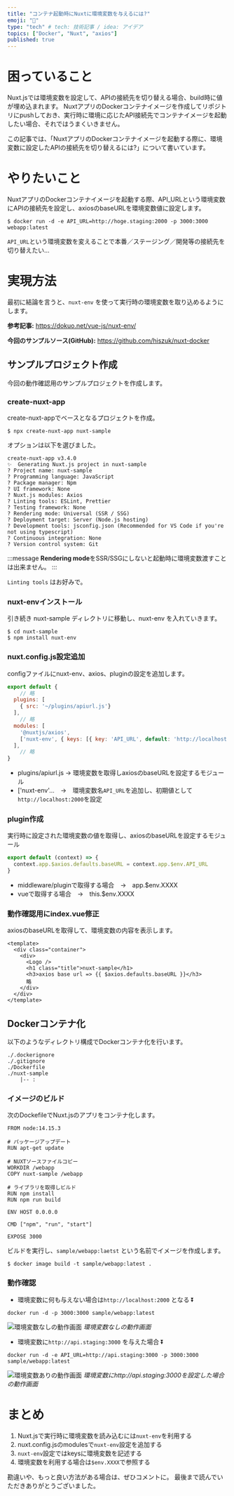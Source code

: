 ```yaml
---
title: "コンテナ起動時にNuxtに環境変数を与えるには?"
emoji: "🚢"
type: "tech" # tech: 技術記事 / idea: アイデア
topics: ["Docker", "Nuxt", "axios"]
published: true
---
```

# 困っていること

Nuxt.jsでは環境変数を設定して、APIの接続先を切り替える場合、build時に値が埋め込まれます。
NuxtアプリのDockerコンテナイメージを作成してリポジトリにpushしておき、実行時に環境に応じたAPI接続先でコンテナイメージを起動したい場合、それではうまくいきません。

この記事では、「NuxtアプリのDockerコンテナイメージを起動する際に、環境変数に設定したAPIの接続先を切り替えるには?」について書いています。

# やりたいこと

NuxtアプリのDockerコンテナイメージを起動する際、API_URLという環境変数にAPIの接続先を設定し、axiosのbaseURLを環境変数値に設定します。

```shell:コマンド実行イメージ
$ docker run -d -e API_URL=http://hoge.staging:2000 -p 3000:3000 webapp:latest
```

`API_URL`という環境変数を変えることで本番／ステージング／開発等の接続先を切り替えたい…


# 実現方法

最初に結論を言うと、`nuxt-env` を使って実行時の環境変数を取り込めるようにします。

**参考記事:**
https://dokuo.net/vue-js/nuxt-env/


**今回のサンプルソース(GitHub):**
https://github.com/hiszuk/nuxt-docker


## サンプルプロジェクト作成
今回の動作確認用のサンプルプロジェクトを作成します。

### create-nuxt-app
create-nuxt-appでベースとなるプロジェクトを作成。
```shell
$ npx create-nuxt-app nuxt-sample
```
オプションは以下を選びました。
```
create-nuxt-app v3.4.0
✨  Generating Nuxt.js project in nuxt-sample
? Project name: nuxt-sample
? Programming language: JavaScript
? Package manager: Npm
? UI framework: None
? Nuxt.js modules: Axios
? Linting tools: ESLint, Prettier
? Testing framework: None
? Rendering mode: Universal (SSR / SSG)
? Deployment target: Server (Node.js hosting)
? Development tools: jsconfig.json (Recommended for VS Code if you're not using typescript)
? Continuous integration: None
? Version control system: Git
```
:::message
**Rendering mode**をSSR/SSGにしないと起動時に環境変数渡すことは出来ません。
:::

`Linting tools` はお好みで。

### nuxt-envインストール
引き続き nuxt-sample ディレクトリに移動し、nuxt-env を入れていきます。
```shell
$ cd nuxt-sample
$ npm install nuxt-env
```

### nuxt.config.js設定追加

configファイルにnuxt-env、axios、pluginの設定を追加します。

```javascript:nuxt-sample/nuxt.config.js
export default {
    // 略
  plugins: [
    { src: '~/plugins/apiurl.js'}
  ],
    // 略
  modules: [
    '@nuxtjs/axios',
    ['nuxt-env', { keys: [{ key: 'API_URL', default: 'http://localhost:2000' }] }]
  ],
    // 略
}
```

- plugins/apiurl.js -> 環境変数を取得しaxiosのbaseURLを設定するモジュール
- ['nuxt-env'...　->　環境変数名`API_URL`を追加し、初期値として`http://localhost:2000`を設定

### plugin作成

実行時に設定された環境変数の値を取得し、axiosのbaseURLを設定するモジュール

```javascript:nuxt-sample/plugins/apiurl.js
export default (context) => {
  context.app.$axios.defaults.baseURL = context.app.$env.API_URL
}
```
- middleware/pluginで取得する場合　->　app.$env.XXXX
- vueで取得する場合　->　this.$env.XXXX

### 動作確認用にindex.vue修正

axiosのbaseURLを取得して、環境変数の内容を表示します。

```vue:nuxt-sample/pages/index.vue
<template>
  <div class="container">
    <div>
      <Logo />
      <h1 class="title">nuxt-sample</h1>
      <h3>axios base url => {{ $axios.defaults.baseURL }}</h3>
      略
    </div>
  </div>
</template>
```

## Dockerコンテナ化
以下のようなディレクトリ構成でDockerコンテナ化を行います。
```
./.dockerignore
./.gitignore
./Dockerfile
./nuxt-sample
    |-- :
```

### イメージのビルド

次のDockefileでNuxt.jsのアプリをコンテナ化します。

```yaml:Dockerfile
FROM node:14.15.3

# パッケージアップデート
RUN apt-get update

# NUXTソースファイルコピー
WORKDIR /webapp
COPY nuxt-sample /webapp

# ライブラリを取得しビルド
RUN npm install
RUN npm run build

ENV HOST 0.0.0.0

CMD ["npm", "run", "start"]

EXPOSE 3000
```

ビルドを実行し、`sample/webapp:laetst` という名前でイメージを作成します。
```sh:イメージビルド
$ docker image build -t sample/webapp:latest .
```

### 動作確認

- 環境変数に何も与えない場合は`http://localhost:2000` となる ⏬

```sh:環境変数なし
docker run -d -p 3000:3000 sample/webapp:latest
```

![環境変数なしの動作画面](https://storage.googleapis.com/zenn-user-upload/3z6rm3vg6kcjfedo5tznjaewnvzm)
*環境変数なしの動作画面*

- 環境変数に`http://api.staging:3000` を与えた場合 ⏬

```sh:環境変数あり
docker run -d -e API_URL=http://api.staging:3000 -p 3000:3000 sample/webapp:latest
```

![環境変数ありの動作画面](https://storage.googleapis.com/zenn-user-upload/1fbf9urts19820yzweu8pj8ahxe9)
*環境変数にhttp://api.staging:3000を設定した場合の動作画面*

# まとめ

1. Nuxt.jsで実行時に環境変数を読み込むには`nuxt-env`を利用する
2. nuxt.config.jsのmodulesで`nuxt-env`設定を追加する
3. `nuxt-env`設定ではkeysに環境変数を記述する
4. 環境変数を利用する場合は`$env.XXXX`で参照する


勘違いや、もっと良い方法がある場合は、ぜひコメントに。
最後まで読んでいただきありがとうございました。

